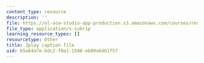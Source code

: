 ```yaml
---
content_type: resource
description: ''
file: https://ol-ocw-studio-app-production.s3.amazonaws.com/courses/res-14-001-abdul-latif-jameel-poverty-action-lab-executive-training-evaluating-social-programs-2009-spring-2009/b5a64a7ebdc2f0a11508eb09a6d61f57_EYANqW4zwwo.srt
file_type: application/x-subrip
learning_resource_types: []
resourcetype: Other
title: 3play caption file
uid: b5a64a7e-bdc2-f0a1-1508-eb09a6d61f57
---
```


